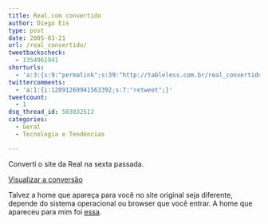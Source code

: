 ```yaml
---
title: Real.com convertido
author: Diego Eis
type: post
date: 2005-03-21
url: /real_convertido/
tweetbackscheck:
  - 1354961941
shorturls:
  - 'a:3:{s:9:"permalink";s:39:"http://tableless.com.br/real_convertido";s:4:"isgd";s:19:"http://is.gd/Tn5ndg";s:7:"tinyurl";s:26:"http://tinyurl.com/3hk5vna";}'
twittercomments:
  - 'a:1:{i:12091269941563392;s:7:"retweet";}'
tweetcount:
  - 1
dsq_thread_id: 503032512
categories:
  - Geral
  - Tecnologia e Tendências

---
```

Converti o site da Real na sexta passada.
              
[Visualizar a conversão][1] 

Talvez a home que apareça para você no site original seja diferente, depende do sistema operacional ou browser que você entrar. A home que apareceu para mim foi [essa][2].

 [1]: http://tableless.com.br/convertidos.asp#real
 [2]: http://tableless.com.br/convertidos/real/original/